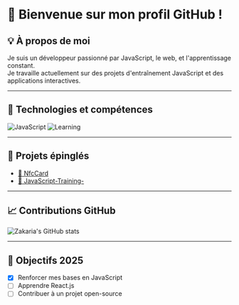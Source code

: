 # 👋 Bienvenue sur mon profil GitHub !

## 💡 À propos de moi

Je suis un développeur passionné par JavaScript, le web, et l'apprentissage constant.  
Je travaille actuellement sur des projets d'entraînement JavaScript et des applications interactives.

---

## 🧠 Technologies et compétences

![JavaScript](https://img.shields.io/badge/-JavaScript-F7DF1E?style=for-the-badge&logo=javascript&logoColor=000)
![Learning](https://img.shields.io/badge/-Learning-007acc?style=for-the-badge&logo=googlescholar&logoColor=white)

---

## 📌 Projets épinglés

- [🔹 NfcCard](https://github.com/zakariaghrib/NfcCard)  
- [🔹 JavaScript-Training-](https://github.com/zakariaghrib/JavaScript-Training-)

---

## 📈 Contributions GitHub

![Zakaria's GitHub stats](https://github-readme-stats.vercel.app/api?username=zakariaghrib&show_icons=true&theme=radical)

---

## 🎯 Objectifs 2025

- [x] Renforcer mes bases en JavaScript
- [ ] Apprendre React.js
- [ ] Contribuer à un projet open-source
